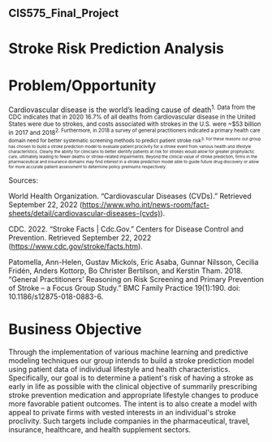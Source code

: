 ## CIS575_Final_Project

# Stroke Risk Prediction Analysis

# Problem/Opportunity   

Cardiovascular disease is the world’s leading cause of death<sup>1. Data from the CDC indicates that in 2020 16.7% of all deaths from cardiovascular disease in the United States were due to strokes, and costs associated with strokes in the U.S. were ~$53 billion in 2017 and 2018<sup>2. Furthermore, in 2018 a survey of general practitioners indicated a primary health care domain need for better systematic screening methods to predict patient stroke risk<sup>3. For these reasons our group has chosen to build a stroke prediction model to evaluate patient proclivity for a stroke event from various health and lifestyle characteristics. Clearly the ability for clinicians to better identify patients at risk for strokes would allow for greater prophylactic care, ultimately leading to fewer deaths or stroke-related impairments. Beyond the clinical value of stroke prediction, firms in the pharmaceutical and insurance domains may find interest in a stroke prediction model able to guide future drug discovery or allow for more accurate patient assessment to determine policy premiums respectively.



Sources:

World Health Organization. “Cardiovascular Diseases (CVDs).” Retrieved September 22, 2022 (https://www.who.int/news-room/fact-sheets/detail/cardiovascular-diseases-(cvds)).

CDC. 2022. “Stroke Facts | Cdc.Gov.” Centers for Disease Control and Prevention. Retrieved September 22, 2022 (https://www.cdc.gov/stroke/facts.htm).

Patomella, Ann-Helen, Gustav Mickols, Eric Asaba, Gunnar Nilsson, Cecilia Fridén, Anders Kottorp, Bo Christer Bertilson, and Kerstin Tham. 2018. “General Practitioners’ Reasoning on Risk Screening and Primary Prevention of Stroke – a Focus Group Study.” BMC Family Practice 19(1):190. doi: 10.1186/s12875-018-0883-6.



# Business Objective

Through the implementation of various machine learning and predictive modeling techniques our group intends to build a stroke prediction model using patient data of individual lifestyle and health characteristics. Specifically, our goal is to determine a patient's risk of having a stroke as early in life as possible with the clinical objective of summarily prescribing stroke prevention medication and appropriate lifestyle changes to produce more favorable patient outcomes. The intent is to also create a model with appeal to private firms with vested interests in an individual's stroke proclivity. Such targets include companies in the pharmaceutical, travel, insurance, healthcare, and health supplement sectors.